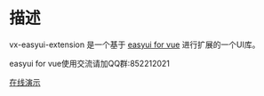 # 描述

vx-easyui-extension 是一个基于 [easyui for vue](https://www.jeasyui.com/demo-vue/main/index.php) 进行扩展的一个UI库。

easyui for vue使用交流请加QQ群:852212021

[在线演示](https://lixunguan.github.io/vx-easyui-extension/dist/index.html)

